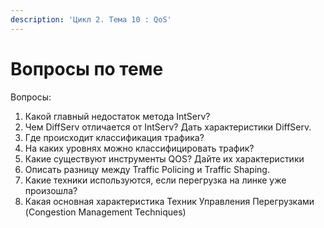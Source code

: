 ```yaml
---
description: 'Цикл 2. Тема 10 : QoS'
---
```


# Вопросы по теме

Вопросы:

1. Какой главный недостаток метода IntServ?
2. Чем DiffServ отличается от IntServ? Дать характеристики DiffServ.
3. Где происходит классификация трафика?
4. На каких уровнях можно классифицировать трафик?
5. Какие существуют инструменты QOS? Дайте их характеристики
6. Описать разницу между Traffic Policing и Traffic Shaping.
7. Какие техники используются, если перегрузка на линке уже произошла?
8. Какая основная характеристика Техник Управления Перегрузками \(Congestion Management Techniques\)

